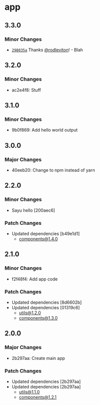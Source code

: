 # app

## 3.3.0

### Minor Changes

- [`298035a`](https://github.com/rodleviton/mono-repo-changesets/commit/298035a728aa53be1b00309cc58867ef0245db2a) Thanks [@rodleviton](https://github.com/rodleviton)! - Blah

## 3.2.0

### Minor Changes

- ac2e4f8: Stuff

## 3.1.0

### Minor Changes

- 9b0f869: Add hello world output

## 3.0.0

### Major Changes

- 40eeb20: Change to npm instead of yarn

## 2.2.0

### Minor Changes

- Sayu hello [200aec6]

### Patch Changes

- Updated dependencies [b49e1d1]
  - components@1.4.0

## 2.1.0

### Minor Changes

- f2f48f4: Add app code

### Patch Changes

- Updated dependencies [8d6602b]
- Updated dependencies [01319c6]
  - utils@1.2.0
  - components@1.3.0

## 2.0.0

### Major Changes

- 2b297aa: Create main app

### Patch Changes

- Updated dependencies [2b297aa]
- Updated dependencies [2b297aa]
  - utils@1.1.0
  - components@1.2.1
